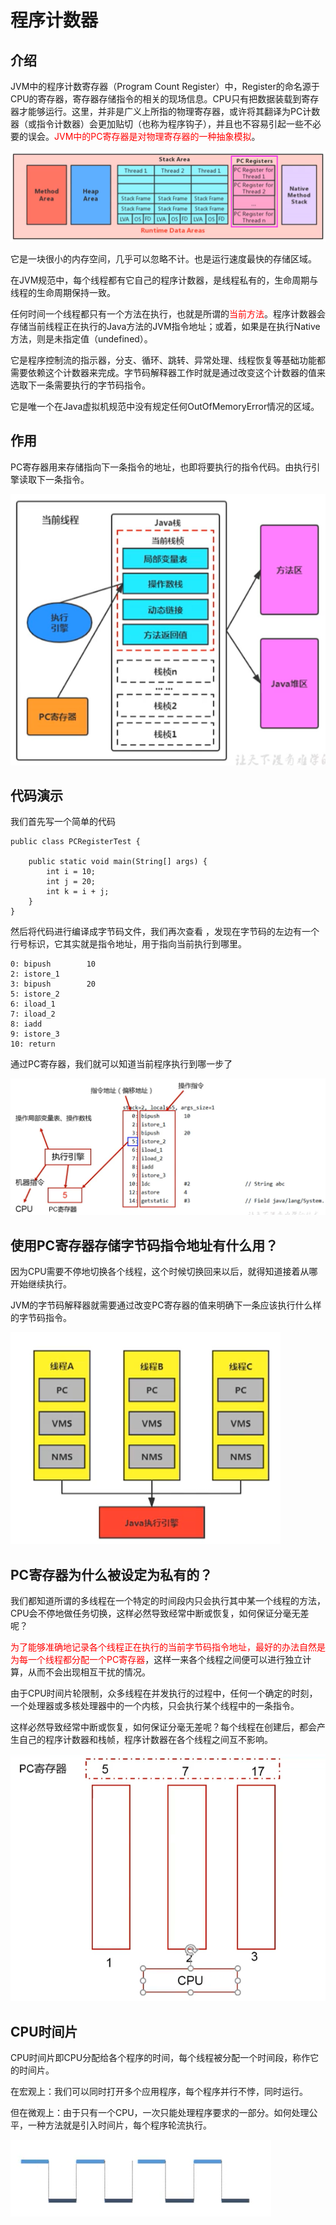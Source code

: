 # 程序计数器

## 介绍

JVM中的程序计数寄存器（Program Count Register）中，Register的命名源于CPU的寄存器，寄存器存储指令的相关的现场信息。CPU只有把数据装载到寄存器才能够运行。这里，并非是广义上所指的物理寄存器，或许将其翻译为PC计数器（或指令计数器）会更加贴切（也称为程序钩子），并且也不容易引起一些不必要的误会。<font color='red'>JVM中的PC寄存器是对物理寄存器的一种抽象模拟</font>。

![image-20221018154644134](程序计数器.assets/image-20221018154644134.png)

它是一块很小的内存空间，几乎可以忽略不计。也是运行速度最快的存储区域。

在JVM规范中，每个线程都有它自己的程序计数器，是线程私有的，生命周期与线程的生命周期保持一致。

任何时间一个线程都只有一个方法在执行，也就是所谓的<font color='red'>当前方法</font>。程序计数器会存储当前线程正在执行的Java方法的JVM指令地址；或着，如果是在执行Native方法，则是未指定值（undefined）。

它是程序控制流的指示器，分支、循环、跳转、异常处理、线程恢复等基础功能都需要依赖这个计数器来完成。字节码解释器工作时就是通过改变这个计数器的值来选取下一条需要执行的字节码指令。

它是唯一个在Java虚拟机规范中没有规定任何OutOfMemoryError情况的区域。

## 作用

PC寄存器用来存储指向下一条指令的地址，也即将要执行的指令代码。由执行引擎读取下一条指令。

![image-20221018160556330](程序计数器.assets/image-20221018160556330.png)

## 代码演示

我们首先写一个简单的代码

```
public class PCRegisterTest {

    public static void main(String[] args) {
        int i = 10;
        int j = 20;
        int k = i + j;
    }
}
```

然后将代码进行编译成字节码文件，我们再次查看 ，发现在字节码的左边有一个行号标识，它其实就是指令地址，用于指向当前执行到哪里。

```
0: bipush        10
2: istore_1
3: bipush        20
5: istore_2
6: iload_1
7: iload_2
8: iadd
9: istore_3
10: return
```

通过PC寄存器，我们就可以知道当前程序执行到哪一步了

![image-20221018172026973](程序计数器.assets/image-20221018172026973.png)

## 使用PC寄存器存储字节码指令地址有什么用？

因为CPU需要不停地切换各个线程，这个时候切换回来以后，就得知道接着从哪开始继续执行。

JVM的字节码解释器就需要通过改变PC寄存器的值来明确下一条应该执行什么样的字节码指令。

![image-20221018174043258](程序计数器.assets/image-20221018174043258.png)

## PC寄存器为什么被设定为私有的？

我们都知道所谓的多线程在一个特定的时间段内只会执行其中某一个线程的方法，CPU会不停地做任务切换，这样必然导致经常中断或恢复，如何保证分毫无差呢？

<font color='red'>为了能够准确地记录各个线程正在执行的当前字节码指令地址，最好的办法自然是为每一个线程都分配一个PC寄存器</font>，这样一来各个线程之间便可以进行独立计算，从而不会出现相互干扰的情况。

由于CPU时间片轮限制，众多线程在并发执行的过程中，任何一个确定的时刻，一个处理器或多核处理器中的一个内核，只会执行某个线程中的一条指令。

这样必然导致经常中断或恢复，如何保证分毫无差呢？每个线程在创建后，都会产生自己的程序计数器和栈帧，程序计数器在各个线程之间互不影响。

![image-20221018180418736](程序计数器.assets/image-20221018180418736.png)

## CPU时间片

CPU时间片即CPU分配给各个程序的时间，每个线程被分配一个时间段，称作它的时间片。

在宏观上：我们可以同时打开多个应用程序，每个程序并行不悖，同时运行。

但在微观上：由于只有一个CPU，一次只能处理程序要求的一部分。如何处理公平，一种方法就是引入时间片，每个程序轮流执行。

![image-20221018180748668](程序计数器.assets/image-20221018180748668.png)